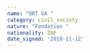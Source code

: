 ```yaml
---
name: "ORT SA "
category: civil_society
nature: "Fondation "
nationality: ZAF
date_signed: '2018-11-12'
---
```

    